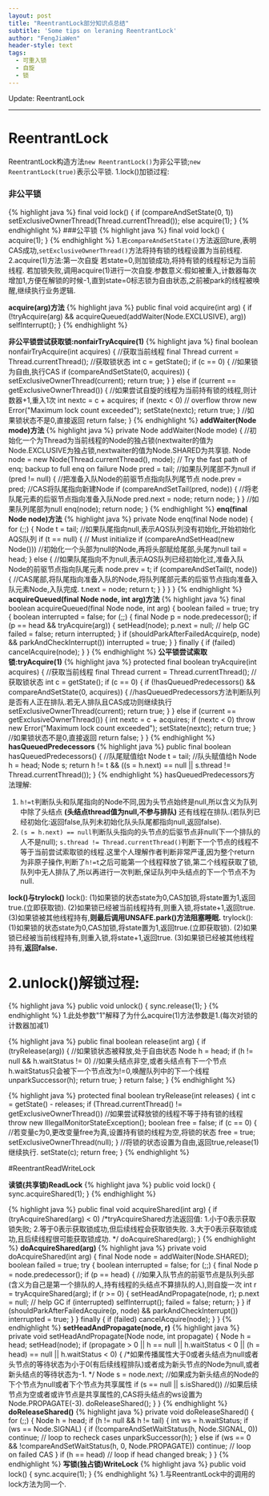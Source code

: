 ```yaml
---
layout: post
title: "ReentrantLock部分知识点总结"
subtitle: 'Some tips on leraning ReentrantLock'
author: "FengJiaWen"
header-style: text
tags:
  - 可重入锁
  - 自旋
  - 锁
---
```


Update: ReentrantLock

---

# ReentrantLock
ReentrantLock构造方法```new ReentrantLock()```为非公平锁;```new ReentrantLock(true)```表示公平锁.
1.lock()加锁过程:
### 非公平锁

{% highlight java %}
        final void lock() {
            if (compareAndSetState(0, 1))
                setExclusiveOwnerThread(Thread.currentThread());
            else
                acquire(1);
        }
{% endhighlight %}
###公平锁
{% highlight java %}
        final void lock() {
            acquire(1);
        }
{% endhighlight %}
1.```若compareAndSetState()```方法返回ture,表明CAS成功,```setExclusiveOwnerThread()```方法将持有锁的线程设置为当前线程.
2.acquire(1)方法:第一次自旋
若state=0,则加锁成功,将持有锁的线程标记为当前线程.
若加锁失败,调用acquire(1)进行一次自旋.参数意义:假如被重入,计数器每次增加1,方便在解锁的时候-1,直到state=0标志锁为自由状态,之前被park的线程被唤醒,继续执行业务逻辑.

**acquire(arg)方法**
{% highlight java %}
        public final void acquire(int arg) {
            if (!tryAcquire(arg) &&
                acquireQueued(addWaiter(Node.EXCLUSIVE), arg))
                selfInterrupt();
        }
{% endhighlight %}

**非公平锁尝试获取锁:nonfairTryAcquire(1)**
{% highlight java %}
        final boolean nonfairTryAcquire(int acquires) {
            //获取当前线程
            final Thread current = Thread.currentThread();
            //获取锁状态
            int c = getState();
            if (c == 0) {
                //如果锁为自由,执行CAS
                if (compareAndSetState(0, acquires)) {
                    setExclusiveOwnerThread(current);
                    return true;
                }
            }
            else if (current == getExclusiveOwnerThread()) {
                //如果尝试自旋的线程为当前持有锁的线程,则计数器+1,重入1次
                int nextc = c + acquires;
                if (nextc < 0) // overflow
                    throw new Error("Maximum lock count exceeded");
                setState(nextc);
                return true;
            }
            //如果锁状态不是0,直接返回
            return false;
        }
{% endhighlight %}
**addWaiter(Node mode)方法**
{% highlight java %}
    private Node addWaiter(Node mode) {
        //初始化一个为Thread为当前线程的Node的独占锁(nextwaiter的值为Node.EXCLUSIVE为独占锁,nextwaiter的值为Node.SHARED为共享锁.
        Node node = new Node(Thread.currentThread(), mode);
        // Try the fast path of enq; backup to full enq on failure
        Node pred = tail;
        //如果队列尾部不为null
        if (pred != null) {
            //把准备入队Node的前驱节点指向队列尾节点
            node.prev = pred;
            //CAS将队尾指向新建Node
            if (compareAndSetTail(pred, node)) {
                //将老队尾元素的后驱节点指向准备入队Node
                pred.next = node;
                return node;
            }
        }
        //如果队列尾部为null
        enq(node);
        return node;
    }
{% endhighlight %}
**enq(final Node node)方法**
{% highlight java %}
    private Node enq(final Node node) {
        for (;;) {
            Node t = tail;
                //如果队尾指向null,表示AQS队列没有初始化,开始初始化AQS队列
            if (t == null) { // Must initialize
                if (compareAndSetHead(new Node()))
                    //初始化一个头部为null的Node,再将头部赋给尾部,头尾为null
                    tail = head;
            } else {
                //如果队尾指向不为null,表示AQS队列已经初始化过,准备入队Node的前驱节点指向队尾元素
                node.prev = t;
                if (compareAndSetTail(t, node)) {
                    //CAS尾部,将队尾指向准备入队的Node,将队列尾部元素的后驱节点指向准备入队元素Node,入队完成.
                    t.next = node;
                    return t;
                }
            }
        }
    }
{% endhighlight %}
**acquireQueued(final Node node, int arg)方法**
{% highlight java %}
    final boolean acquireQueued(final Node node, int arg) {
        boolean failed = true;
        try {
            boolean interrupted = false;
            for (;;) {
                final Node p = node.predecessor();
                if (p == head && tryAcquire(arg)) {
                    setHead(node);
                    p.next = null; // help GC
                    failed = false;
                    return interrupted;
                }
                if (shouldParkAfterFailedAcquire(p, node) &&
                    parkAndCheckInterrupt())
                    interrupted = true;
            }
        } finally {
            if (failed)
                cancelAcquire(node);
        }
    }
{% endhighlight %}
**公平锁尝试索取锁:tryAcquire(1)**
{% highlight java %}
        protected final boolean tryAcquire(int acquires) {
            //获取当前线程
            final Thread current = Thread.currentThread();
            //获取锁状态
            int c = getState();
            if (c == 0) {
                if (!hasQueuedPredecessors() &&
                    compareAndSetState(0, acquires)) {
                    //hasQueuedPredecessors方法判断队列是否有人正在排队.若无人排队且CAS成功则继续执行
                    setExclusiveOwnerThread(current);
                    return true;
                }
            }
            else if (current == getExclusiveOwnerThread()) {
                int nextc = c + acquires;
                if (nextc < 0)
                    throw new Error("Maximum lock count exceeded");
                setState(nextc);
                return true;
            }
            //如果锁状态不是0,直接返回
            return false;
        }
    }
{% endhighlight %}
**hasQueuedPredecessors**
{% highlight java %}
    public final boolean hasQueuedPredecessors() {
        //队尾赋值给t
        Node t = tail; 
        //队头赋值给h
        Node h = head;
        Node s;
        return h != t &&
            ((s = h.next) == null || s.thread != Thread.currentThread());
    }
{% endhighlight %}
hasQueuedPredecessors方法理解:
1. ```h!=t```判断队头和队尾指向的Node不同,因为头节点始终是null,所以含义为队列中除了头结点 **(头结点thread值为null,不参与排队)** 还有线程在排队.(若队列已经初始化:返回false,队列未初始化队头队尾都指向null,返回false).
2. ```(s = h.next) == null```判断队头指向的头节点的后驱节点非null(下一个排队的人不是null); ```s.thread != Thread.currentThread()```判断下一个节点的线程不等于当前尝试索取锁的线程.这里个人理解作者判断非常严谨,因为整个return为非原子操作,判断了```h!=t```之后可能第一个线程释放了锁,第二个线程获取了锁,队列中无人排队了,所以再进行一次判断,保证队列中头结点的下一个节点不为null.

 **lock()与trylock()**
    lock():
        (1)如果锁的状态state为0,CAS加锁,将state置为1,返回true.(立即获取锁).
        (2)如果锁已经被当前线程持有,则重入锁,将state+1,返回true.
        (3)如果锁被其他线程持有,**则最后调用UNSAFE.park()方法阻塞睡眠.**
    trylock():
        (1)如果锁的状态state为0,CAS加锁,将state置为1,返回true.(立即获取锁).
        (2)如果锁已经被当前线程持有,则重入锁,将state+1,返回true.
        (3)如果锁已经被其他线程持有,**返回false.**
# 2.unlock()解锁过程:

{% highlight java %}
    public void unlock() {
        sync.release(1);
    }
{% endhighlight %}
1.此处参数"1"解释了为什么acquire(1)方法参数是1.(每次对锁的计数器加减1)

{% highlight java %}
    public final boolean release(int arg) {
        if (tryRelease(arg)) {
            //如果锁状态被释放,处于自由状态
            Node h = head;
            if (h != null && h.waitStatus != 0)
                //如果头结点非空,或者头结点有下一个节点h.waitStatus只会被下一个节点改为!=0,唤醒队列中的下一个线程
                unparkSuccessor(h);
            return true;
        }
        return false;
    }
{% endhighlight %}

{% highlight java %}
    protected final boolean tryRelease(int releases) {
            int c = getState() - releases;
            if (Thread.currentThread() != getExclusiveOwnerThread())
            //如果尝试释放锁的线程不等于持有锁的线程
                throw new IllegalMonitorStateException();
            boolean free = false;
            if (c == 0) {
                //若变量c为0,更改变量free为真,设置持有锁的线程为空,将锁的状态
                free = true;
                setExclusiveOwnerThread(null);
            }
            //将锁的状态设置为自由,返回true,release(1)继续执行.
            setState(c);
            return free;
        }
{% endhighlight %}

#ReentrantReadWriteLock

**读锁(共享锁)ReadLock**
{% highlight java %}
    public void lock() {
        sync.acquireShared(1);
    }
{% endhighlight %}

{% highlight java %}
    public final void acquireShared(int arg) {
        if (tryAcquireShared(arg) < 0)
            /*tryAcquireShared方法返回值:
              1.小于0表示获取锁失败;
              2.等于0表示获取锁成功,但后续线程会获取锁失败.
              3.大于0表示获取锁成功,且后续线程很可能获取锁成功.
            */
            doAcquireShared(arg);
    }
{% endhighlight %}
**doAcquireShared(arg)**
{% highlight java %}
    private void doAcquireShared(int arg) {
        final Node node = addWaiter(Node.SHARED);
        boolean failed = true;
        try {
            boolean interrupted = false;
            for (;;) {
                final Node p = node.predecessor();
                if (p == head) {
                    //如果入队节点的前驱节点是队列头部(含义为自己是第一个排队的人,持有线程的头结点不算排队的人),则自旋一次
                    int r = tryAcquireShared(arg);
                    if (r >= 0) {
                        setHeadAndPropagate(node, r);
                        p.next = null; // help GC
                        if (interrupted)
                            selfInterrupt();
                        failed = false;
                        return;
                    }
                }
                if (shouldParkAfterFailedAcquire(p, node) &&
                    parkAndCheckInterrupt())
                    interrupted = true;
            }
        } finally {
            if (failed)
                cancelAcquire(node);
        }
    }
{% endhighlight %}
**setHeadAndPropagate(node, r)**
{% highlight java %}
    private void setHeadAndPropagate(Node node, int propagate) {
        Node h = head; 
        setHead(node);
        if (propagate > 0 || h == null || h.waitStatus < 0 ||
            (h = head) == null || h.waitStatus < 0) {
            /*如果传播属性大于0或者头结点为null或者头节点的等待状态为小于0(有后续线程排队)或者成为新头节点的Node为null,或者新头结点的等待状态为-1.
            */
            Node s = node.next;
            //如果成为新头结点的Node的下个节点为null或者下个节点为共享属性
            if (s == null || s.isShared())
                //如果后续节点为空或者或许节点是共享属性的,CAS将头结点的ws设置为Node.PROPAGATE(-3).
                doReleaseShared();
        }
    }
{% endhighlight %}
**doReleaseShared()**
{% highlight java %}
    private void doReleaseShared() {
        for (;;) {
            Node h = head;
            if (h != null && h != tail) {
                int ws = h.waitStatus;
                if (ws == Node.SIGNAL) {
                    if (!compareAndSetWaitStatus(h, Node.SIGNAL, 0))
                        continue;            // loop to recheck cases
                    unparkSuccessor(h);
                }
                else if (ws == 0 &&
                         !compareAndSetWaitStatus(h, 0, Node.PROPAGATE))
                    continue;                // loop on failed CAS
            }
            if (h == head)                   // loop if head changed
                break;
        }
    }
{% endhighlight %}
**写锁(独占锁)WriteLock**
{% highlight java %}
    public void lock() {
        sync.acquire(1);
    }
{% endhighlight %}
1.与ReentrantLock中的调用的lock方法为同一个.
